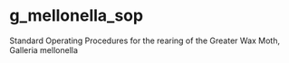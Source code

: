 # g_mellonella_sop
Standard Operating Procedures for the rearing of the Greater Wax Moth, Galleria mellonella

